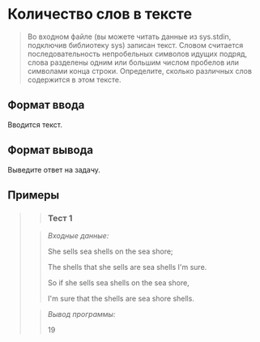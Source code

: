 # Количество слов в тексте

>Во входном файле (вы можете читать данные из sys.stdin, подключив библиотеку sys) записан текст. Словом считается последовательность непробельных символов идущих подряд, слова разделены одним или большим числом пробелов или символами конца строки. Определите, сколько различных слов содержится в этом тексте.


## Формат ввода

Вводится текст.

## Формат вывода

Выведите ответ на задачу.

 ## Примеры
>
>>### Тест 1
> 
>>*Входные данные:*
>>
>>She sells sea shells on the sea shore;
>>
>>The shells that she sells are sea shells I'm sure.
>>
>>So if she sells sea shells on the sea shore,
>>
>>I'm sure that the shells are sea shore shells.
>
>>*Вывод программы:*
>>
>>19

